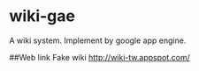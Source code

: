 wiki-gae
========

A wiki system. Implement by google app engine.

##Web link
Fake wiki
http://wiki-tw.appspot.com/